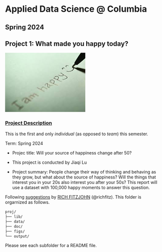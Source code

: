 # Applied Data Science @ Columbia
## Spring 2024
## Project 1: What made you happy today?

![image](figs/title.jpeg)

### [Project Description](doc/Proj1_desc.md)
This is the first and only *individual* (as opposed to *team*) this semester. 

Term: Spring 2024

+ Projec title: Will your source of happiness change after 50?
+ This project is conducted by Jiaqi Lu

+ Project summary: People change their way of thinking and behaving as they grow, but what about the source of happiness? Will the things that interest you in your 20s also interest you after your 50s? This report will use a dataset with 100,000 happy moments to answer this question.

Following [suggestions](http://nicercode.github.io/blog/2013-04-05-projects/) by [RICH FITZJOHN](http://nicercode.github.io/about/#Team) (@richfitz). This folder is orgarnized as follows.

```
proj/
├── lib/
├── data/
├── doc/
├── figs/
└── output/
```

Please see each subfolder for a README file.
